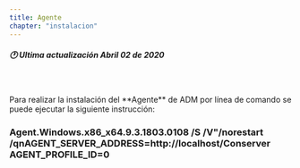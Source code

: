 ```yaml
---
title: Agente
chapter: "instalacion"
---
```

##### 🕐 Ultima actualización Abril 02 de 2020
<br>
<br>
Para realizar la instalación del **Agente** de ADM por línea de comando se puede ejecutar la siguiente instrucción:


### Agent.Windows.x86_x64.9.3.1803.0108 /S /V"/norestart /qnAGENT_SERVER_ADDRESS=http://localhost/Conserver AGENT_PROFILE_ID=0 
